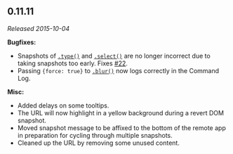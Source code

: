 ## 0.11.11

_Released 2015-10-04_

**Bugfixes:**

- Snapshots of [`.type()`](/api/commands/type) and
  [`.select()`](/api/commands/select) are no longer incorrect due to taking
  snapshots too early. Fixes
  [#22](https://github.com/cypress-io/cypress/issues/22).
- Passing `{force: true}` to [`.blur()`](/api/commands/blur) now logs correctly
  in the Command Log.

**Misc:**

- Added delays on some tooltips.
- The URL will now highlight in a yellow background during a revert DOM
  snapshot.
- Moved snapshot message to be affixed to the bottom of the remote app in
  preparation for cycling through multiple snapshots.
- Cleaned up the URL by removing some unused content.
